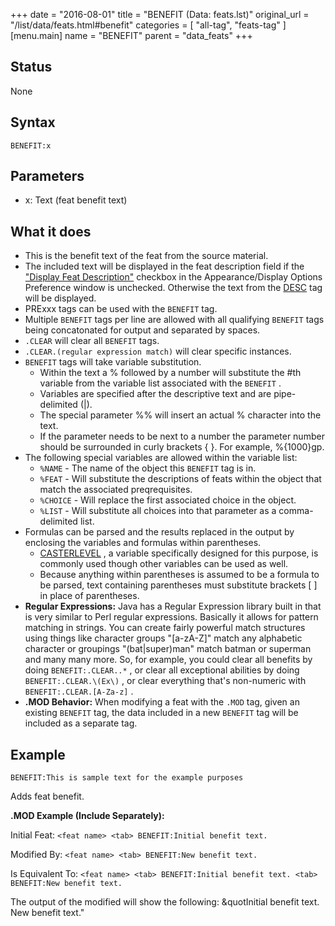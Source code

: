 +++
date = "2016-08-01"
title = "BENEFIT (Data: feats.lst)"
original_url = "/list/data/feats.html#benefit"
categories = [ "all-tag", "feats-tag" ]
[menu.main]
    name = "BENEFIT"
    parent = "data_feats"
+++

## Status

None

## Syntax

`BENEFIT:x`

## Parameters

-   x: Text (feat benefit text)



What it does
------------

-   This is the benefit text of the feat from the source material.
-   The included text will be displayed in the feat description field if
    the ["Display Feat
    Description"](/menu/settings/appearance/display.html) checkbox in
    the Appearance/Display Options Preference window is unchecked.
    Otherwise the text from the [DESC](/list/data/feats.html#desc) tag
    will be displayed.
-   PRExxx tags can be used with the `BENEFIT` tag.
-   Multiple `BENEFIT` tags per line are allowed with all qualifying
    `BENEFIT` tags being concatonated for output and separated
    by spaces.
-   `.CLEAR` will clear all `BENEFIT` tags.
-   `.CLEAR.(regular expression match)` will clear specific instances.
-   `BENEFIT` tags will take variable substitution.
    -   Within the text a % followed by a number will substitute the
        \#th variable from the variable list associated with the
        `BENEFIT` .
    -   Variables are specified after the descriptive text and are
        pipe-delimited (|).
    -   The special parameter %% will insert an actual % character into
        the text.
    -   If the parameter needs to be next to a number the parameter
        number should be surrounded in curly brackets { }. For
        example, %{1000}gp.
-   The following special variables are allowed within the variable
    list:
    -   `%NAME` - The name of the object this `BENEFIT` tag is in.
    -   `%FEAT` - Will substitute the descriptions of feats within the
        object that match the associated preqrequisites.
    -   `%CHOICE` - Will replace the first associated choice in
        the object.
    -   `%LIST` - Will substitute all choices into that parameter as a
        comma-delimited list.
-   Formulas can be parsed and the results replaced in the output by
    enclosing the variables and formulas within parentheses.
    -   [CASTERLEVEL](/list/data/feats.html#casterlevel) , a variable
        specifically designed for this purpose, is commonly used though
        other variables can be used as well.
    -   Because anything within parentheses is assumed to be a formula
        to be parsed, text containing parentheses must substitute
        brackets \[ \] in place of parentheses.
-   **Regular Expressions:** Java has a Regular Expression library built
    in that is very similar to Perl regular expressions. Basically it
    allows for pattern matching in strings. You can create fairly
    powerful match structures using things like character groups
    "\[a-zA-Z\]" match any alphabetic character or groupings
    "(bat|super)man" match batman or superman and many many more. So,
    for example, you could clear all benefits by doing
    `BENEFIT:.CLEAR..*` , or clear all exceptional abilities by doing
    `BENEFIT:.CLEAR.\(Ex\)` , or clear everything that's non-numeric
    with `BENEFIT:.CLEAR.[A-Za-z]` .
-   **.MOD Behavior:** When modifying a feat with the `.MOD` tag, given
    an existing `BENEFIT` tag, the data included in a new `BENEFIT` tag
    will be included as a separate tag.

Example
-------

`BENEFIT:This is sample text for the example purposes`

Adds feat benefit.

**.MOD Example (Include Separately):**

Initial Feat: `<feat name> <tab> BENEFIT:Initial benefit text.`

Modified By: `<feat name> <tab> BENEFIT:New benefit text.`

Is Equivalent To:
`<feat name> <tab> BENEFIT:Initial benefit text. <tab> BENEFIT:New benefit text.`

The output of the modified will show the following: &quotInitial benefit
text. New benefit text."

